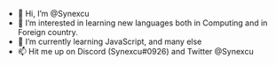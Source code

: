 - 👋 Hi, I’m @Synexcu
- 👀 I’m interested in learning new languages both in Computing and in Foreign country.
- 🌱 I’m currently learning JavaScript, and many else
- 📫 Hit me up on Discord (Synexcu#0926) and Twitter @Synexcu

<!---
Synexcu/Synexcu is a ✨ special ✨ repository because its `README.md` (this file) appears on your GitHub profile.
You can click the Preview link to take a look at your changes.
--->
